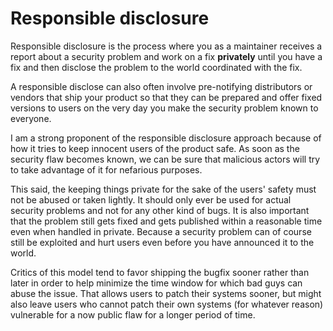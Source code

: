 # Responsible disclosure

Responsible disclosure is the process where you as a maintainer receives a
report about a security problem and work on a fix **privately** until you have
a fix and then disclose the problem to the world coordinated with the fix.

A responsible disclose can also often involve pre-notifying distributors or
vendors that ship your product so that they can be prepared and offer fixed
versions to users on the very day you make the security problem known to
everyone.

I am a strong proponent of the responsible disclosure approach because of how
it tries to keep innocent users of the product safe. As soon as the security
flaw becomes known, we can be sure that malicious actors will try to take
advantage of it for nefarious purposes.

This said, the keeping things private for the sake of the users' safety must
not be abused or taken lightly. It should only ever be used for actual
security problems and not for any other kind of bugs. It is also important
that the problem still gets fixed and gets published within a reasonable time
even when handled in private. Because a security problem can of course still
be exploited and hurt users even before you have announced it to the world.

Critics of this model tend to favor shipping the bugfix sooner rather than
later in order to help minimize the time window for which bad guys can abuse
the issue. That allows users to patch their systems sooner, but might also
leave users who cannot patch their own systems (for whatever reason)
vulnerable for a now public flaw for a longer period of time.
